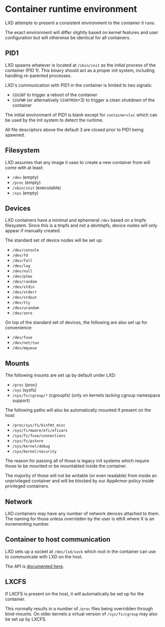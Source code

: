 # Container runtime environment
LXD attempts to present a consistent environment to the container it runs.

The exact environment will differ slightly based on kernel features and user
configuration but will otherwise be identical for all containers.

## PID1
LXD spawns whatever is located at `/sbin/init` as the initial process of the container (PID 1).
This binary should act as a proper init system, including handling re-parented processes.

LXD's communication with PID1 in the container is limited to two signals:

 - `SIGINT` to trigger a reboot of the container
 - `SIGPWR` (or alternatively `SIGRTMIN`+3) to trigger a clean shutdown of the container

The initial environment of PID1 is blank except for `container=lxc` which can
be used by the init system to detect the runtime.

All file descriptors above the default 3 are closed prior to PID1 being spawned.

## Filesystem
LXD assumes that any image it uses to create a new container from will come with at least:

 - `/dev` (empty)
 - `/proc` (empty)
 - `/sbin/init` (executable)
 - `/sys` (empty)

## Devices
LXD containers have a minimal and ephemeral `/dev` based on a tmpfs filesystem.
Since this is a tmpfs and not a devtmpfs, device nodes will only appear if manually created.

The standard set of device nodes will be set up:

 - `/dev/console`
 - `/dev/fd`
 - `/dev/full`
 - `/dev/log`
 - `/dev/null`
 - `/dev/ptmx`
 - `/dev/random`
 - `/dev/stdin`
 - `/dev/stderr`
 - `/dev/stdout`
 - `/dev/tty`
 - `/dev/urandom`
 - `/dev/zero`

On top of the standard set of devices, the following are also set up for convenience:

 - `/dev/fuse`
 - `/dev/net/tun`
 - `/dev/mqueue`

## Mounts
The following mounts are set up by default under LXD:

 - `/proc` (proc)
 - `/sys` (sysfs)
 - `/sys/fs/cgroup/*` (cgroupfs) (only on kernels lacking cgroup namespace support)

The following paths will also be automatically mounted if present on the host:

 - `/proc/sys/fs/binfmt_misc`
 - `/sys/firmware/efi/efivars`
 - `/sys/fs/fuse/connections`
 - `/sys/fs/pstore`
 - `/sys/kernel/debug`
 - `/sys/kernel/security`

The reason for passing all of those is legacy init systems which require
those to be mounted or be mountabled inside the container.

The majority of those will not be writable (or even readable) from inside an
unprivileged container and will be blocked by our AppArmor policy inside
privileged containers.

## Network
LXD containers may have any number of network devices attached to them.
The naming for those unless overridden by the user is ethX where X is an incrementing number.

## Container to host communication
LXD sets up a socket at `/dev/lxd/sock` which root in the container can use to communicate with LXD on the host.

The API is [documented here](dev-lxd.md).

## LXCFS
If LXCFS is present on the host, it will automatically be set up for the container.

This normally results in a number of `/proc` files being overridden through bind-mounts.
On older kernels a virtual version of `/sys/fs/cgroup` may also be set up by LXCFS.
